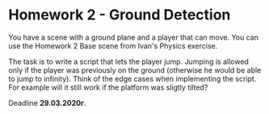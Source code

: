 # Homework 2 - Ground Detection

You have a scene with a ground plane and a player that can move.
You can use the Homework 2 Base scene from Ivan's Physics exercise.

The task is to write a script that lets the player jump.
Jumping is allowed only if the player was previously on the ground 
(otherwise he would be able to jump to infinity).
Think of the edge cases when implementing the script.
For example will it still work if the platform was sligtly tilted?

Deadline **29.03.2020г**.